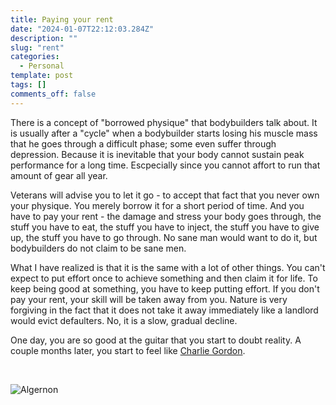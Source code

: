 ```yaml
---
title: Paying your rent
date: "2024-01-07T22:12:03.284Z"
description: ""
slug: "rent"
categories:
  - Personal
template: post
tags: []
comments_off: false
---
```

There is a concept of "borrowed physique" that bodybuilders talk about. It is usually after a "cycle" when a bodybuilder starts losing his muscle mass that he goes through a difficult phase; some even suffer through depression. Because it is inevitable that your body cannot sustain peak performance for a long time. Escpecially since you cannot affort to run that amount of gear all year.

Veterans will advise you to let it go - to accept that fact that you never own your physique. You merely borrow it for a short period of time. And you have to pay your rent - the damage and stress your body goes through, the stuff you have to eat, the stuff you have to inject, the stuff you have to give up, the stuff you have to go through. No sane man would want to do it, but bodybuilders do not claim to be sane men.

What I have realized is that it is the same with a lot of other things. You can't expect to put effort once to achieve something and then claim it for life. To keep being good at something, you have to keep putting effort. If you don't pay your rent, your skill will be taken away from you. Nature is very forgiving in the fact that it does not take it away immediately like a landlord would evict defaulters. No, it is a slow, gradual decline. 

One day, you are so good at the guitar that you start to doubt reality. A couple months later, you start to feel like [Charlie Gordon](https://en.wikipedia.org/wiki/Flowers_for_Algernon).

<br >

![Algernon](https://upload.wikimedia.org/wikipedia/commons/d/d8/Flowers_for_Algernon.jpg)
